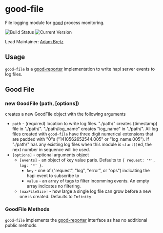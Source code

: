 # good-file

File logging module for [good](https://github.com/hapijs/good) process monitoring.

![Build Status](https://travis-ci.org/hapijs/good-file.svg?branch=master) ![Current Version](https://img.shields.io/npm/v/good-file.svg)

Lead Maintainer: [Adam Bretz](https://github.com/arb)

## Usage

`good-file` is a [good-reporter](https://github.com/hapijs/good-reporter) implementation to write hapi server events to log files.

## Good File
### new GoodFile (path, [options])

creates a new GoodFile object with the following arguments
- `path` - (required) location to write log files. "./path/" creates {timestamp} file in "./path/". "./path/log_name" creates "log_name" in "./path/". All log files created with `good-file` have three digit numerical extensions that are padded with "0"s ("1410562652544.005" or "log_name.005"). If "./path/" has any existing log files when this module is `start()`ed, the next number in sequence will be used.
- `[options]` - optional arguments object
	- `[events]` - an object of key value paris. Defaults to `{ request: '*', log: '*' }`.
		- `key` - one of ("request", "log", "error", or "ops") indicating the hapi event to subscribe to
		- `value` - an array of tags to filter incomming events. An empty array indicates no filtering.
	- `[maxFileSize]` - how large a single log file can grow before a new one is created. Defaults to `Infinity`

### GoodFile Methods
`good-file` implements the [good-reporter](https://github.com/hapijs/good-reporter) interface as has no additional public methods.
